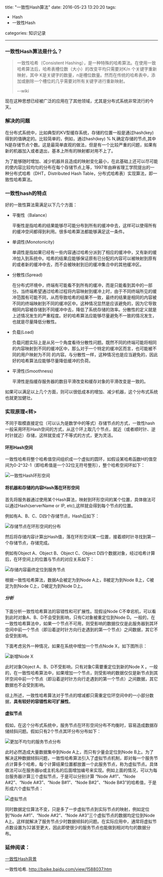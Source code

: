 title: "一致性Hash算法"
date: 2016-05-23 13:20:20
tags:
- Hash
- 一致性Hash

categories: 知识记录

------

### 一致性Hash算法是什么？

> 一致性哈希（Consistent Hashing），是一种特殊的哈希算法。在使用一致哈希算法后，哈希表槽位数（大小）的改变平均只需要对K/n 个关键字重新映射，其中 K是关键字的数量，n是槽位数量。然而在传统的哈希表中，添加或删除一个槽位的几乎需要对所有关键字进行重新映射。
>
> --wiki

现在这种思想已经被广泛的应用在了其他领域，尤其是分布式系统非常流行的今天。

### 解决的问题

在分布式系统中，比如典型的KV型缓存系统，存储的位置一般是通过hash(key)得到的值确定的。比较简单的，例如，通过hash(key) % N,确定存储的节点,其中N是存储节点个数。这是最简单直观的做法，但是有一个比较严重的问题，如果有新的机器加入或者退出，基本上所有的映射都对用不上了。

为了能够随时增加、减少机器并且造成的映射变化最小，在此基础上还可以尽可能的使内容比较均匀的分布在每个存储节点上等，1997年由麻省理工学院提出的一种分布式哈希（DHT，Distributed Hash Table，分布式哈希表）实现算法，即一致性哈希算法。

<!-- more -->

### 一致性hash的特点

好的一致性算法需满足以下几个方面：

- 平衡性（Balance）

  平衡性是指哈希的结果能够尽可能分布到所有的缓冲中去，这样可以使得所有的缓冲空间都得到利用。很多哈希算法都能够满足这一条件。


- 单调性(Monotonicity)

  单调性是指如果已经有一些内容通过哈希分派到了相应的缓冲中，又有新的缓冲加入到系统中。哈希的结果应能够保证原有已分配的内容可以被映射到原有的或者新的缓冲中去，而不会被映射到旧的缓冲集合中的其他缓冲区。


- 分散性(Spread)

  在分布式环境中，终端有可能看不到所有的缓冲，而是只能看到其中的一部分。当终端希望通过哈希过程将内容映射到缓冲上时，由于不同终端所见的缓冲范围有可能不同，从而导致哈希的结果不一致，最终的结果是相同的内容被不同的终端映射到不同的缓冲区中。这种情况显然是应该避免的，因为它导致相同内容被存储到不同缓冲中去，降低了系统存储的效率。分散性的定义就是上述情况发生的严重程度。好的哈希算法应能够尽量避免不一致的情况发生，也就是尽量降低分散性。


- 负载(Load)

  负载问题实际上是从另一个角度看待分散性问题。既然不同的终端可能将相同的内容映射到不同的缓冲区中，那么对于一个特定的缓冲区而言，也可能被不同的用户映射为不同 的内容。与分散性一样，这种情况也是应当避免的，因此好的哈希算法应能够尽量降低缓冲的负荷。

- 平滑性(Smoothness)

  平滑性是指缓存服务器的数目平滑改变和缓存对象的平滑改变是一致的。

如果可以满足以上几个方面，则可以很低成本的增加、减少机器，这个分布式系统也就更加健壮。

### 实现原理<转>

不同于取模直接定位（可以认为是数学中的等式）存储节点的方式，一致性hash一般采用环形Hash空间的方式，从这个环上取几个节点，就近（或者顺时针、逆时针就近）存储，这样就变成了不等式的方式，更为灵活。

#### 环形Hash空间

一致性哈希将整个哈希值空间组织成一个虚拟的圆环，如假设某哈希函数H的值空间为0-2^32-1（即哈希值是一个32位无符号整形），整个哈希空间环如下：

![一致性Hash环形空间](http://7d9owd.com1.z0.glb.clouddn.com/16-5-23/87078665.jpg)

#### 将机器和存储的内容Hash落在环形空间

首先将服务器通过使用某个Hash算法，映射到环形空间的某个位置，具体做法可以通过Hash(serverName or IP, etc),这样就会得到每个节点的位置。

例如有A、B、C、D四个存储节点，Hash后如下：

![存储节点在环形空间的分布](http://7d9owd.com1.z0.glb.clouddn.com/16-5-23/65633344.jpg)

然后将存储内容计算出Hash值，落在环形空间某一位置，接着顺时针寻找到第一个存储节点，存储完成。

例如有Object A、Object B、Object C、Object D四个数据对象，经过哈希计算后，在环空间上的位置与节点的对应关系如下：

![存储内容最终定位到服务节点](http://7d9owd.com1.z0.glb.clouddn.com/16-5-23/53690418.jpg)

根据一致性哈希算法，数据A会被定为到Node A上，B被定为到Node B上，C被定为到Node C上，D被定为到Node D上。

##### 分析

下面分析一致性哈希算法的容错性和可扩展性。现假设Node C不幸宕机，可以看到此时对象A、B、D不会受到影响，只有C对象被重定位到Node D。一般的，在一致性哈希算法中，如果一个节点不可用，则受影响的数据仅仅是此服务器到其环空间中前一个节点（即沿着逆时针方向行走遇到的第一个节点）之间数据，其它不会受到影响。

下面考虑另外一种情况，如果在系统中增加一个节点Node X，如下图所示：

 ![新增Node X](http://7d9owd.com1.z0.glb.clouddn.com/16-5-23/27515656.jpg)

此时对象Object A、B、D不受影响，只有对象C需要重定位到新的Node X 。一般的，在一致性哈希算法中，如果增加一个节点，则受影响的数据仅仅是新节点到其环空间中前一个节点（即沿着逆时针方向行走遇到的第一个节点）之间数据，其它数据也不会受到影响。

综上所述，一致性哈希算法对于节点的增减都只需重定位环空间中的一小部分数据，**具有较好的容错性和可扩展性**。

#### 虚拟节点

假如，在这个分布式系统中，服务节点在环形空间分布不均衡时，容易造成数据存储倾斜问题。假如只有2个节点其环分布分布如下：

![更加不均匀的服务节点分布](http://7d9owd.com1.z0.glb.clouddn.com/16-5-23/6466285.jpg)

此时必然造成大量数据集中到Node A上，而只有少量会定位到Node B上。为了解决这种数据倾斜问题，一致性哈希算法引入了虚拟节点机制，即对每一个服务节点计算多个哈希，每个计算结果位置都放置一个此服务节点，称为虚拟节点。具体做法可以在服务器ip或主机名的后面增加编号来实现。例如上面的情况，可以为每台服务器计算三个虚拟节点，于是可以分别计算 “Node A#1”、“Node A#2”、“Node A#3”、“Node B#1”、“Node B#2”、“Node B#3”的哈希值，于是形成六个虚拟节点：

![虚拟节点](http://7d9owd.com1.z0.glb.clouddn.com/16-5-23/54897555.jpg)

同时数据定位算法不变，只是多了一步虚拟节点到实际节点的映射，例如定位到“Node A#1”、“Node A#2”、“Node A#3”三个虚拟节点的数据均定位到Node A上。这样就解决了服务节点少时数据倾斜的问题。在实际应用中，通常将虚拟节点数设置为32甚至更大，因此即使很少的服务节点也能做到相对均匀的数据分布。

### 延伸阅读：

[一致性Hash背景](http://www.cnblogs.com/haippy/archive/2011/12/10/2282943.html)

一致性哈希. http://baike.baidu.com/view/1588037.htm



